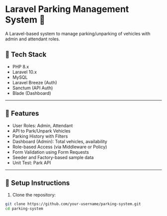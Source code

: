 # Laravel Parking Management System 🚗

A Laravel-based system to manage parking/unparking of vehicles with admin and attendant roles.

## 🔧 Tech Stack
- PHP 8.x
- Laravel 10.x
- MySQL
- Laravel Breeze (Auth)
- Sanctum (API Auth)
- Blade (Dashboard)

---

## 🔑 Features

- User Roles: Admin, Attendant
- API to Park/Unpark Vehicles
- Parking History with Filters
- Dashboard (Admin): Total vehicles, availability
- Role-based Access (via Middleware or Policy)
- Form Validation using Form Requests
- Seeder and Factory-based sample data
- Unit Test: Park API

---

## 🚀 Setup Instructions

1. Clone the repository:
```bash
git clone https://github.com/your-username/parking-system.git
cd parking-system
